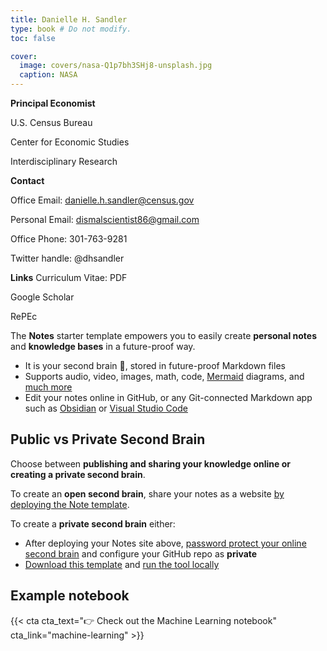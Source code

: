 ```yaml
---
title: Danielle H. Sandler
type: book # Do not modify.
toc: false

cover:
  image: covers/nasa-Q1p7bh3SHj8-unsplash.jpg
  caption: NASA
---
```


**Principal Economist**

U.S. Census Bureau

Center for Economic Studies

Interdisciplinary Research

**Contact**

Office Email: [danielle.h.sandler@census.gov](mailto:danielle.h.sandler@census.gov)

Personal Email: dismalscientist86@gmail.com

Office Phone: 301-763-9281

Twitter handle: @dhsandler


**Links**
Curriculum Vitae: PDF

Google Scholar

RePEc

The **Notes** starter template empowers you to easily create  **personal notes** and **knowledge bases** in a future-proof way.

- It is your second brain 🧠, stored in future-proof Markdown files 
- Supports audio, video, images, math, code, [Mermaid](https://mermaid.live/) diagrams, and [much more](https://wowchemy.com/docs/content/writing-markdown-latex/)
- Edit your notes online in GitHub, or any Git-connected Markdown app such as [Obsidian](https://obsidian.md/) or [Visual Studio Code](https://vscode.dev/)

## Public vs Private Second Brain

Choose between **publishing and sharing your knowledge online or creating a private second brain**.

To create an **open second brain**, share your notes as a website [by deploying the Note template](https://wowchemy.com/hugo-themes/).

To create a **private second brain** either:

- After deploying your Notes site above, [password protect your online second brain](https://docs.netlify.com/visitor-access/password-protection/) and configure your GitHub repo as **private**
- [Download this template](https://github.com/wowchemy/hugo-notes-theme) and [run the tool locally](https://wowchemy.com/docs/getting-started/install-hugo-extended/)

## Example notebook

{{< cta cta_text="👉 Check out the Machine Learning notebook" cta_link="machine-learning" >}}
